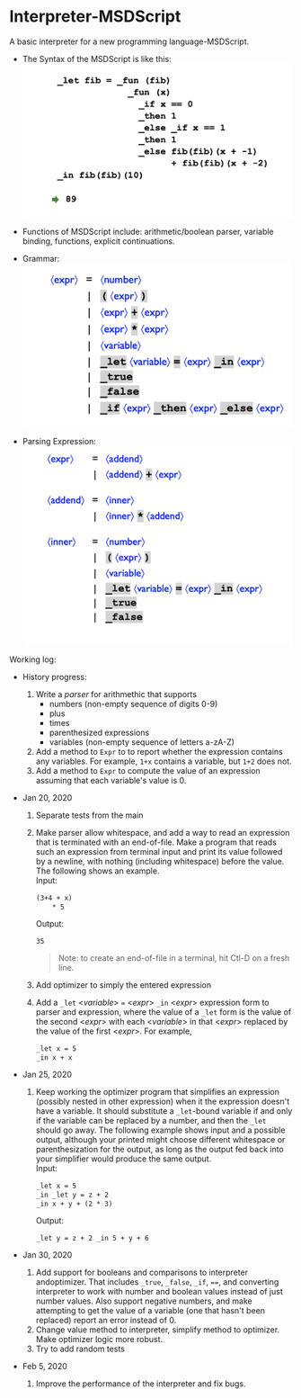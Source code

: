 # Interpreter-MSDScript
A basic interpreter for a new programming language-MSDScript. 

* The Syntax of the MSDScript is like this:  
![](img/1.png)

* Functions of MSDScript include: arithmetic/boolean parser, variable binding, functions, explicit continuations.

* Grammar: 
![](img/2.png)

* Parsing Expression:
![](img/3.png)


Working log:
* History progress:
    1. Write a *parser* for arithmethic that supports  
        * numbers (non-empty sequence of digits 0-9)
         * plus
         * times
         * parenthesized expressions
         * variables (non-empty sequence of letters a-zA-Z)
    2. Add a method to `Expr` to to report whether the expression contains any variables. For example, `1+x` contains a variable,
      but `1+2` does not.
    3. Add a method to `Expr` to compute the value of an expression assuming that each variable's value is 0.


* Jan 20, 2020   
    1. Separate tests from the main
    2.  Make parser allow whitespace, and add a way to read an expression that is terminated with an end-of-file. Make a program that reads such an expression from terminal input and print its value followed by a newline, with nothing (including whitespace) before the value. The following shows an example.  
            Input:
        
        ```
        (3+4 + x)
            * 5
        ```

        Output:

        ```
        35
        ```

        > Note: to create an end-of-file in a terminal, hit Ctl-D on a fresh line.
    3. Add optimizer to simply the entered expression
    4. Add a `_let` \<*variable*\> `=` \<*expr*\> `_in` \<*expr*\> expression form
      to parser and expression, where the value of a `_let` form
      is the value of the second \<*expr*\> with each \<*variable*\> in that \<*expr*\>
      replaced by the value of the first \<*expr*\>. For example,

       ```
       _let x = 5
       _in x + x
       ```

* Jan 25, 2020   
    1. Keep working the optimizer program that simplifies an expression (possibly nested in other expression) when it the expression doesn't have a variable. It should substitute a `_let`-bound variable if and only if the variable can be replaced by a number, and then the `_let` should go away. The following example shows input and a possible output, although your printed might choose different whitespace or parenthesization for the output, as long as the output fed back into your simplifier would produce the same output.  
        Input:

        ```
        _let x = 5
        _in _let y = z + 2
        _in x + y + (2 * 3)
        ```

        Output:

        ```
        _let y = z + 2 _in 5 + y + 6
        ```

* Jan 30, 2020
    1. Add support for booleans and comparisons to interpreter andoptimizer. That includes `_true`, `_false`, `_if`, `==`, and converting interpreter to work with number and boolean values instead of just number values. Also support negative numbers, and make attempting to get the value of a variable (one that hasn't been replaced) report an error instead of 0.
    2. Change value method to interpreter, simplify method to optimizer. Make optimizer logic more robust.
    3. Try to add random tests

* Feb 5, 2020
    1. Improve the performance of the interpreter and fix bugs.
